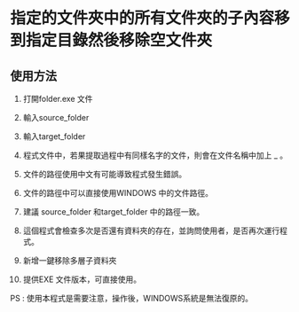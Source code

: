 # 指定的文件夾中的所有文件夾的子內容移到指定目錄然後移除空文件夾

## 使用方法 
1. 打開folder.exe 文件
2. 輸入source_folder
3. 輸入target_folder


1.  程式文件中，若果提取過程中有同樣名字的文件，則會在文件名稱中加上  _  。
2.  文件的路徑使用中文有可能導致程式發生錯誤。
3.  文件的路徑中可以直接使用WINDOWS 中的文件路徑。
4.  建議 source_folder 和target_folder 中的路徑一致。
5.  這個程式會檢查多次是否還有資料夾的存在，並詢問使用者，是否再次運行程式。
6.  新增一鍵移除多層子資料夾
7.  提供EXE 文件版本，可直接使用。 
   

PS : 使用本程式是需要注意，操作後，WINDOWS系統是無法復原的。
